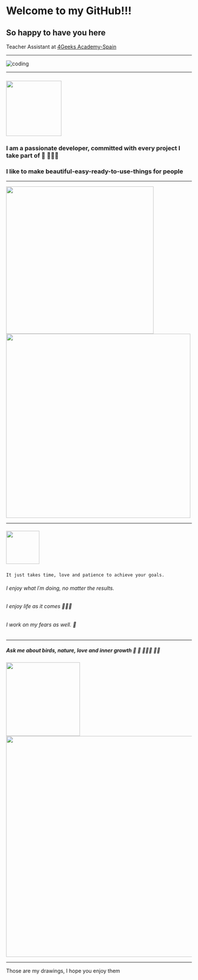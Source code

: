 
# Welcome to my GitHub!!!
## So happy to have you here
<p>Teacher Assistant at 
 <a href="https://4geeksacademy.com/es/inicio">4Geeks Academy-Spain </a>
</p>

---

![coding](https://user-images.githubusercontent.com/66262105/114088398-4475b780-98b5-11eb-9bd8-53698f13f6d4.gif)

---

 ### <img src="https://media.giphy.com/media/8BlEa9XDwxOwdB6mKW/giphy.gif" width="150"> 
 ### I am a passionate developer, committed with every project I take part of 🥰 👩🏻‍💻
 ### I like to make beautiful-easy-ready-to-use-things for people 

 ---
 
 <img src= "https://github-readme-stats.vercel.app/api/top-langs/?username=delaMorena&layout=compact" width="400"><img src= "https://github-readme-stats.vercel.app/api?username=delaMorena&show_icons=true&count_private=true)](https://github.com/delaMorena" width="500">
 
 ---
 
 
  ##### <img src="https://media.giphy.com/media/j6rZ55Ffe46hRGf4WX/giphy.gif" width="90">
 `It just takes time, love and patience to achieve your goals.` 
 ###### I enjoy what I´m doing, no matter the results.
 ###### I enjoy life as it comes 🧘🏻‍♀️ 
 ###### I work on my fears as well. 🎿
 ***
 ##### Ask me about birds, nature, love and inner growth 🦉 🐞  🧝🏼‍♀️ 👸🏻  
 <img src= "https://user-images.githubusercontent.com/66262105/113934088-9fe07080-97f5-11eb-83ed-42a89f9107b4.jpg" width="200"><img src= "https://media.giphy.com/media/l0MYJ42K45m2uzT6E/giphy.gif" width="600">

---
Those are my drawings, I hope you enjoy them
